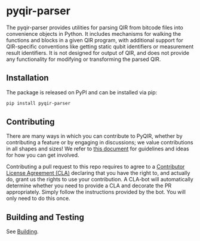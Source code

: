# pyqir-parser

The pyqir-parser provides utilities for parsing QIR from bitcode files into convenience objects in Python.
It includes mechanisms for walking the functions and blocks in a given QIR program, with additional support for
QIR-specific conventions like getting static qubit identifiers or measurement result identifiers. It is not designed
for output of QIR, and does not provide any functionality for modifying or transforming the parsed QIR.

## Installation

The package is released on PyPI and can be installed via pip:

```bash
pip install pyqir-parser
```

## Contributing

There are many ways in which you can contribute to PyQIR, whether by
contributing a feature or by engaging in discussions; we value contributions in
all shapes and sizes! We refer to [this document](https://github.com/qir-alliance/pyqir/blob/main/CONTRIBUTING.md) for
guidelines and ideas for how you can get involved.

Contributing a pull request to this repo requires to agree to a [Contributor
License Agreement
(CLA)](https://en.wikipedia.org/wiki/Contributor_License_Agreement) declaring
that you have the right to, and actually do, grant us the rights to use your
contribution. A CLA-bot will automatically determine whether you need to provide
a CLA and decorate the PR appropriately. Simply follow the
instructions provided by the bot. You will only need to do this once.

## Building and Testing

See [Building](https://qir-alliance.github.io/pyqir/development-guide/building.html).
